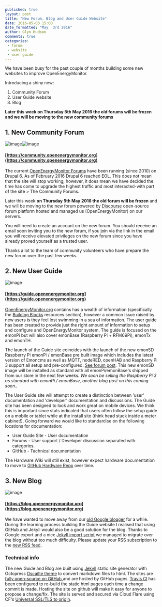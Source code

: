 ```yaml
---
published: true
layout: post
title: "New Forum, Blog and User Guide Website"
date: 2016-05-03 15:00
date_formatted: "May  3rd 2016"
author: Glyn Hudson
comments: true
categories:
 - forum
 - website
 - user guide
---
```


We have been busy for the past couple of months building some new websites to improve OpenEnergyMonitor.

Introducing a shiny new:

1. Community Forum
2. User Guide website
3. Blog

**Later this week on Thursday 5th May 2016 the old forums will be frozen and we will be moving to the new community forums**

<!--more-->

## 1. New Community Forum

![image]({{site.image_path}}/Selection_037.png)![image]({{site.image_path}}/Selection_038.png)

####  [https://community.openenergymonitor.org](https://community.openenergymonitor.org)

The current [OpenEnergyMonitor Forums](http://openenergymonitor.org/emon/forum) have been running (since 2010) on Drupal 6. As of February 2016 Drupal 6 reached EOL. This does not mean that the site will stop working, however, it does mean we have decided the time has come to upgrade the highest traffic and most interacted-with part of the site > The Community Forums.

Later this week **on Thursday 5th May 2016 the old forum will be frozen** and we will be moving to the new forum powered by [Discourse](https://www.discourse.org/) open-source forum platform hosted and managed us (OpenEnergyMonitor) on our servers.

You will need to create an account on the new forum. You should receive an email soon inviting you to the new forum, if you join via the link in the email you will receive elevated privileges on the new forum since you have already proved yourself as a trusted user.

Thanks a lot to the team of community volunteers who have prepare the new forum over the past few weeks.

## 2. New User Guide

![image]({{site.image_path}}/Selection_036.png)

#### [https://guide.openenergymonitor.org](https://guide.openenergymonitor.org)

[OpenEnergyMonitor.org](https://openenergymonitor.org/emon/) contains has a wealth of information (specifically the [Building Blocks](http://openenergymonitor.org/emon/buildingblocks) resources section), however a common issue raised by new users is they feel lost swimming in a sea of information. The user guide has been created to provide just the right amount of information to setup and configure and OpenEnergyMonitor system. The guide is focused on the emonPi but will also cover emonBase (Raspberry Pi + RFM69Pi), emonTx and emonTH.

The launch of the Guide site coincides with the launch of the new emonSD Raspberry Pi emonPi / emonBase pre built image which includes the latest version of Emoncms as well as MQTT, nodeRED, openHAB and Raspberry Pi 3 support all setup and pre-configured. [See forum post](https://community.openenergymonitor.org/t/emonsd-03may16-release/145). This new emonSD image will be installed as standard with all emonPi/emonBase's shipped from our store in the next few weeks. *We soon be selling the Raspberry Pi 3 as standard with emonPi / emonBase, another blog post on this coming soon..*

The User Guide site will attempt to create a distinction between 'user' documentation and 'developer' documentation and discussions. The Guide site has been designed to look and work great on mobile devices. We think this is important since stats indicated that users often follow the setup guide on a mobile or tablet while at the install site (think head stuck inside a meter cabinet!). Going forward we would like to standardise on the following locations for documentation:

 - User Guide Site - User documentation
 - Forums - User support / Developer discussion separated with categories.
 - GitHub - Technical documentation

The Hardware Wiki will still exist, however expect hardware documentation to move to [GitHub Hardware Repo](https://github.com/openenergymonitor/hardware) over time.

## 3. New Blog

![image]({{site.image_path}}/Selection_039.png)

#### [https://blog.openenergymonitor.org](https://blog.openenergymonitor.org)

We have wanted to move away from our [old Google blogger](http://openenergymonitor.blogspot.co.uk/) for a while. During the learning process building the Guide website I realised that using GitHub and Jekyll would also be a good solution for the blog. Thanks to Google export and a nice [Jekyll import script](https://import.jekyllrb.com/docs/blogger/) we managed to migrate over the blog without too much difficulty. Please update your RSS subscription to the [new RSS feed](http://blog.openenergymonitor.org/atom.xml).


### Technical info

The new Guide and Blog are built using [Jekyll](http://jekyllrb.com/) static site generator with Octopress [Oscailte theme](https://github.com/coogie/oscailte) to convert markdown files to html. The sites are [fully open-source on GitHub ](https://github.com/openenergymonitor/guide) and are hosted by GitHub pages. [Travis CI](https://travis-ci.org/openenergymonitor/guide/) has been configured to re-build the static html pages each time a change commit is made. Hosting the site on github will make it easy for anyone to propose a change/fix. The site is served and secured via Cloud Flare using CF's [Universal SSL/TLS to origin](https://blog.cloudflare.com/cloudflare-ca-encryption-origin/).
